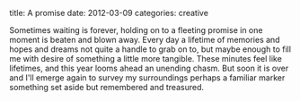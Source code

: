 title: A promise
date: 2012-03-09
categories: creative


Sometimes waiting is forever,
holding on to a fleeting promise
in one moment is beaten and blown away.
Every day a lifetime of memories
and hopes and dreams
not quite a handle to grab on to,
but maybe enough to fill me with desire
of something a little more tangible.
These minutes feel like lifetimes,
and this year looms ahead
an unending chasm.
But soon it is over and I'll emerge
again to survey my surroundings
perhaps a familiar marker
something set aside but remembered
and treasured.
